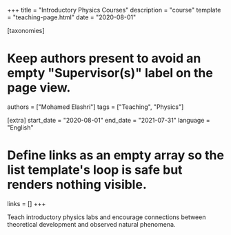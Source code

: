 +++
title = "Introductory Physics Courses"
description = "course"
template = "teaching-page.html"
date = "2020-08-01"

[taxonomies]
# Keep authors present to avoid an empty "Supervisor(s)" label on the page view.
authors = ["Mohamed Elashri"]
tags = ["Teaching", "Physics"]

[extra]
start_date = "2020-08-01"
end_date   = "2021-07-31"
language   = "English"
# Define links as an empty array so the list template's loop is safe but renders nothing visible.
links      = []
+++

Teach introductory physics labs and encourage connections between theoretical development and observed natural phenomena.
